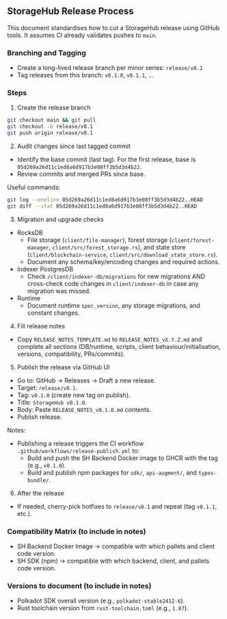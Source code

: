 ## StorageHub Release Process

This document standardises how to cut a StorageHub release using GitHub tools. It assumes CI already validates pushes to `main`.

### Branching and Tagging

- Create a long-lived release branch per minor series: `release/v0.1`
- Tag releases from this branch: `v0.1.0`, `v0.1.1`, ...

### Steps

1. Create the release branch

```bash
git checkout main && git pull
git checkout -b release/v0.1
git push origin release/v0.1
```

2. Audit changes since last tagged commit

- Identify the base commit (last tag). For the first release, base is `05d269a26d11c1ed8a6d917b3e08ff3b5d3d4b22`.
- Review commits and merged PRs since base.

Useful commands:

```bash
git log --oneline 05d269a26d11c1ed8a6d917b3e08ff3b5d3d4b22..HEAD
git diff --stat 05d269a26d11c1ed8a6d917b3e08ff3b5d3d4b22..HEAD
```

3. Migration and upgrade checks

- RocksDB
  - File storage (`client/file-manager`), forest storage (`client/forest-manager`, `client/src/forest_storage.rs`), and state store (`client/blockchain-service`, `client/src/download_state_store.rs`).
  - Document any schema/key/encoding changes and required actions.
- Indexer PostgresDB
  - Check `/client/indexer-db/migrations` for new migrations AND cross-check code changes in `client/indexer-db` in case any migration was missed.
- Runtime
  - Document runtime `spec_version`, any storage migrations, and constant changes.

4. Fill release notes

- Copy `RELEASE_NOTES_TEMPLATE.md` to `RELEASE_NOTES_vX.Y.Z.md` and complete all sections (DB/runtime, scripts, client behaviour/initialisation, versions, compatibility, PRs/commits).

5. Publish the release via GitHub UI

- Go to: GitHub → Releases → Draft a new release.
- Target: `release/v0.1`.
- Tag: `v0.1.0` (create new tag on publish).
- Title: `StorageHub v0.1.0`.
- Body: Paste `RELEASE_NOTES_v0.1.0.md` contents.
- Publish release.

Notes:

- Publishing a release triggers the CI workflow `.github/workflows/release-publish.yml` to:
  - Build and push the SH Backend Docker image to GHCR with the tag (e.g., `v0.1.0`).
  - Build and publish npm packages for `sdk/`, `api-augment/`, and `types-bundle/`.

6. After the release

- If needed, cherry-pick hotfixes to `release/v0.1` and repeat (tag `v0.1.1`, etc.).

### Compatibility Matrix (to include in notes)

- SH Backend Docker Image → compatible with which pallets and client code version.
- SH SDK (npm) → compatible with which backend, client, and pallets code version.

### Versions to document (to include in notes)

- Polkadot SDK overall version (e.g., `polkadot-stable2412-6`).
- Rust toolchain version from `rust-toolchain.toml` (e.g., `1.87`).
